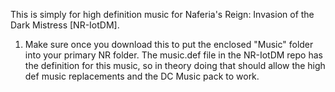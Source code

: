 This is simply for high definition music for Naferia's Reign: Invasion of the Dark Mistress [NR-IotDM].

1. Make sure once you download this to put the enclosed "Music" folder into your primary NR folder. The music.def file in the NR-IotDM repo has the definition for this music, so in theory doing that should allow the high def music replacements and the DC Music pack to work.
